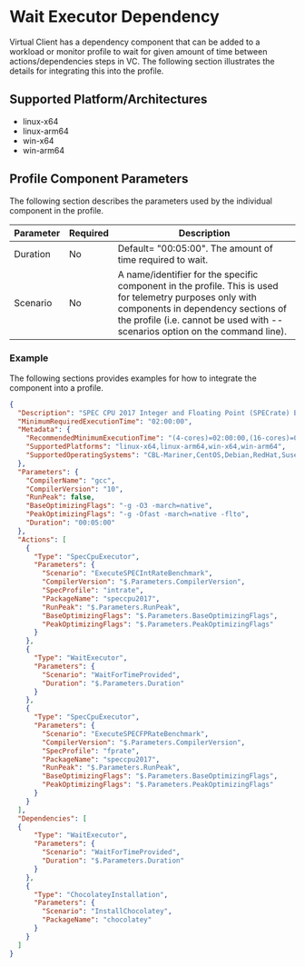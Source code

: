 # Wait Executor Dependency
Virtual Client has a dependency component that can be added to a workload or monitor profile to wait for given amount of time between actions/dependencies steps in VC. The following section illustrates the
details for integrating this into the profile.

## Supported Platform/Architectures
* linux-x64
* linux-arm64
* win-x64
* win-arm64

## Profile Component Parameters
The following section describes the parameters used by the individual component in the profile.

| **Parameter** | **Required** | **Description**                                                                                                 |
|---------------|--------------|-----------------------------------------------------------------------------------------------------------------|
| Duration      | No           | Default= "00:05:00". The amount of time required to wait.                      |
| Scenario      | No           | A name/identifier for the specific component in the profile. This is used for telemetry purposes only with components in dependency sections of the profile (i.e. cannot be used with --scenarios option on the command line). |

### Example
The following sections provides examples for how to integrate the component into a profile.

<div class="code-section">

```json
{
  "Description": "SPEC CPU 2017 Integer and Floating Point (SPECrate) Benchmark Workload",
  "MinimumRequiredExecutionTime": "02:00:00",
  "Metadata": {
    "RecommendedMinimumExecutionTime": "(4-cores)=02:00:00,(16-cores)=05:00:00,(64-cores)=10:00:00",
    "SupportedPlatforms": "linux-x64,linux-arm64,win-x64,win-arm64",
    "SupportedOperatingSystems": "CBL-Mariner,CentOS,Debian,RedHat,Suse,Ubuntu,Windows"
  },
  "Parameters": {
    "CompilerName": "gcc",
    "CompilerVersion": "10",
    "RunPeak": false,
    "BaseOptimizingFlags": "-g -O3 -march=native",
    "PeakOptimizingFlags": "-g -Ofast -march=native -flto",
    "Duration": "00:05:00"
  },
  "Actions": [
    {
      "Type": "SpecCpuExecutor",
      "Parameters": {
        "Scenario": "ExecuteSPECIntRateBenchmark",
        "CompilerVersion": "$.Parameters.CompilerVersion",
        "SpecProfile": "intrate",
        "PackageName": "speccpu2017",
        "RunPeak": "$.Parameters.RunPeak",
        "BaseOptimizingFlags": "$.Parameters.BaseOptimizingFlags",
        "PeakOptimizingFlags": "$.Parameters.PeakOptimizingFlags"
      }
    },
    {
      "Type": "WaitExecutor",
      "Parameters": {
        "Scenario": "WaitForTimeProvided",
        "Duration": "$.Parameters.Duration"
      }
    },
    {
      "Type": "SpecCpuExecutor",
      "Parameters": {
        "Scenario": "ExecuteSPECFPRateBenchmark",
        "CompilerVersion": "$.Parameters.CompilerVersion",
        "SpecProfile": "fprate",
        "PackageName": "speccpu2017",
        "RunPeak": "$.Parameters.RunPeak",
        "BaseOptimizingFlags": "$.Parameters.BaseOptimizingFlags",
        "PeakOptimizingFlags": "$.Parameters.PeakOptimizingFlags"
      }
    }
  ],
  "Dependencies": [
  {
      "Type": "WaitExecutor",
      "Parameters": {
        "Scenario": "WaitForTimeProvided",
        "Duration": "$.Parameters.Duration"
      }
    },
    {
      "Type": "ChocolateyInstallation",
      "Parameters": {
        "Scenario": "InstallChocolatey",
        "PackageName": "chocolatey"
      }
    }
  ]
}
```
</div>
